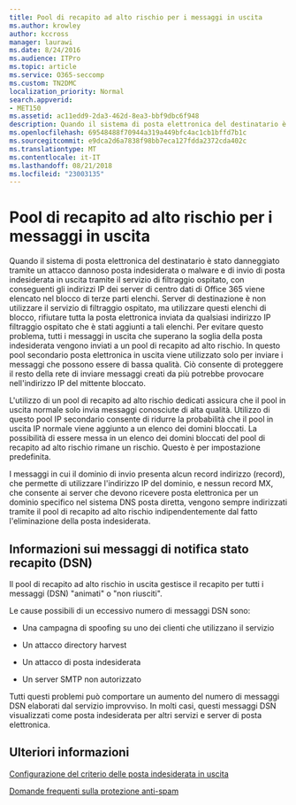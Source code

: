 ```yaml
---
title: Pool di recapito ad alto rischio per i messaggi in uscita
ms.author: krowley
author: kccross
manager: laurawi
ms.date: 8/24/2016
ms.audience: ITPro
ms.topic: article
ms.service: O365-seccomp
ms.custom: TN2DMC
localization_priority: Normal
search.appverid:
- MET150
ms.assetid: ac11edd9-2da3-462d-8ea3-bbf9dbc6f948
description: Quando il sistema di posta elettronica del destinatario è stato danneggiato tramite un attacco dannoso posta indesiderata o malware e di invio di posta indesiderata in uscita tramite il servizio di filtraggio ospitato, con conseguenti gli indirizzi IP dei server di centro dati di Office 365 viene elencato nel blocco di terze parti elenchi.
ms.openlocfilehash: 69548488f70944a319a449bfc4ac1cb1bffd7b1c
ms.sourcegitcommit: e9dca2d6a7838f98bb7eca127fdda2372cda402c
ms.translationtype: MT
ms.contentlocale: it-IT
ms.lasthandoff: 08/21/2018
ms.locfileid: "23003135"
---
```

# <a name="high-risk-delivery-pool-for-outbound-messages"></a>Pool di recapito ad alto rischio per i messaggi in uscita

Quando il sistema di posta elettronica del destinatario è stato danneggiato tramite un attacco dannoso posta indesiderata o malware e di invio di posta indesiderata in uscita tramite il servizio di filtraggio ospitato, con conseguenti gli indirizzi IP dei server di centro dati di Office 365 viene elencato nel blocco di terze parti elenchi. Server di destinazione è non utilizzare il servizio di filtraggio ospitato, ma utilizzare questi elenchi di blocco, rifiutare tutta la posta elettronica inviata da qualsiasi indirizzo IP filtraggio ospitato che è stati aggiunti a tali elenchi. Per evitare questo problema, tutti i messaggi in uscita che superano la soglia della posta indesiderata vengono inviati a un pool di recapito ad alto rischio. In questo pool secondario posta elettronica in uscita viene utilizzato solo per inviare i messaggi che possono essere di bassa qualità. Ciò consente di proteggere il resto della rete di inviare messaggi creati da più potrebbe provocare nell'indirizzo IP del mittente bloccato.
  
L'utilizzo di un pool di recapito ad alto rischio dedicati assicura che il pool in uscita normale solo invia messaggi conosciute di alta qualità. Utilizzo di questo pool IP secondario consente di ridurre la probabilità che il pool in uscita IP normale viene aggiunto a un elenco dei domini bloccati. La possibilità di essere messa in un elenco dei domini bloccati del pool di recapito ad alto rischio rimane un rischio. Questo è per impostazione predefinita.
  
I messaggi in cui il dominio di invio presenta alcun record indirizzo (record), che permette di utilizzare l'indirizzo IP del dominio, e nessun record MX, che consente ai server che devono ricevere posta elettronica per un dominio specifico nel sistema DNS posta diretta, vengono sempre indirizzati tramite il pool di recapito ad alto rischio indipendentemente dal fatto l'eliminazione della posta indesiderata.
  
## <a name="understanding-delivery-status-notification-dsn-messages"></a>Informazioni sui messaggi di notifica stato recapito (DSN)

Il pool di recapito ad alto rischio in uscita gestisce il recapito per tutti i messaggi (DSN) "animati" o "non riusciti".
  
Le cause possibili di un eccessivo numero di messaggi DSN sono:
  
- Una campagna di spoofing su uno dei clienti che utilizzano il servizio
    
- Un attacco directory harvest
    
- Un attacco di posta indesiderata
    
- Un server SMTP non autorizzato
    
Tutti questi problemi può comportare un aumento del numero di messaggi DSN elaborati dal servizio improvviso. In molti casi, questi messaggi DSN visualizzati come posta indesiderata per altri servizi e server di posta elettronica.
  
## <a name="for-more-information"></a>Ulteriori informazioni

[Configurazione del criterio delle posta indesiderata in uscita](configure-the-outbound-spam-policy.md)
  
[Domande frequenti sulla protezione anti-spam](anti-spam-protection-faq.md)
  

